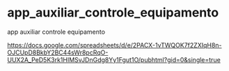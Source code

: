 # app_auxiliar_controle_equipamento
app auxiliar controle equipamento



https://docs.google.com/spreadsheets/d/e/2PACX-1vTWQOK7f2ZXIqH8n-OJCUpD8BkbY2BC44sWr8pcRqO-UUX2A_PeD5K3rk1HIMSvJDnGdg8Yy1Fgut1O/pubhtml?gid=0&single=true
